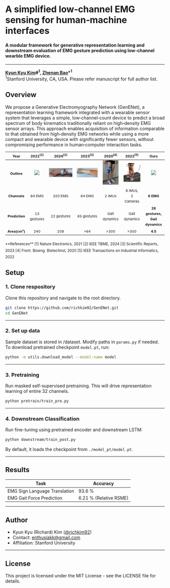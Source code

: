 # A simplified low‑channel EMG sensing for human‑machine interfaces
#### A modular framework for generative representation learning and downstream evaluation of EMG gesture prediction using low-channel wearble EMG device.
---

**[Kyun Kyu Kim](https://kyunkyukim.com)\#<sup>1</sup>, [Zhenan Bao](https://baogroup.stanford.edu)\*<sup>1</sup>**  
<sup>1</sup>Stanford University, CA, USA. Please refer manuscript for full author list. 

<!--  [![arXiv](https://img.shields.io/badge/arXiv%20paper-2504.11295-b31b1b.svg)](https://arxiv.org/abs/2504.11295)&nbsp;   -->

## Overview
We propose a Generative Electromyography Network (GenENet), a representation learning framework integrated with a wearable sensor system that leverages a simple, low‑channel‑count device to predict a broad spectrum of body kinematics traditionally reliant on high‑density EMG sensor arrays. This approach enables acquisition of information comparable to that obtained from high‑density EMG networks while using a more compact and wearable device with significantly fewer sensors, without compromising performance in human‑computer interaction tasks.
<!--![Teaser image](./assets/Cover_figure.png)-->

| <div align="center"><span style="font-size:11px;">Year</span></div> | <div align="center"><span style="font-size:11px;">2021<sup>[1]</sup></span></div> | <div align="center"><span style="font-size:11px;">2024<sup>[2]</sup></span></div> | <div align="center"><span style="font-size:11px;">2023<sup>[3]</sup></span></div> | <div align="center"><span style="font-size:11px;">2020<sup>[4]</sup></span></div> | <div align="center"><span style="font-size:11px;">2022<sup>[5]</sup></span></div> | <div align="center"><span style="font-size:11px;">**Ours**</span></div> |
|-------|-------------------------|------------|--------------------------|--------------------------------|------------------------|------|
| <div align="center"><span style="font-size:11px; font-weight:bold;">Outline</span></div> | <div align="center"><img src="assets/nat_elec_2021.png" width="200"/></div> | <div align="center"><img src="assets/tbme_2024.png" width="250"/></div> | <div align="center"><img src="assets/sci_report_2023.png" width="200"/></div> | <div align="center"><img src="assets/bio_eng_2020.png" width="50"/></div> | <div align="center"><img src="assets/IEEE_2022.png" width="70"/></div> | <div align="center"><img src="assets/ours_2025.png" width="400"/></div> |
| <div align="center"><span style="font-size:11px; font-weight:bold;">Channels</span></div> | <div align="center"><span style="font-size:11px;">64 EMG</span></div> | <div align="center"><span style="font-size:11px;">320 EMG</span></div> | <div align="center"><span style="font-size:11px;">64 EMG</span></div> | <div align="center"><span style="font-size:11px;">2 IMUs</span></div> | <div align="center"><span style="font-size:11px;">8 IMUs,<br>2 Cameras</span></div> | <div align="center"><span style="font-size:11px;">**6 EMG**</span></div> |
| <div align="center"><span style="font-size:11px; font-weight:bold;">Prediction</span></div> | <div align="center"><span style="font-size:11px;">13 gestures</span></div> | <div align="center"><span style="font-size:11px;">22 gestures</span></div> | <div align="center"><span style="font-size:11px;">65 gestures</span></div> | <div align="center"><span style="font-size:11px;">Gait dynamics</span></div> | <div align="center"><span style="font-size:11px;">Gait dynamics</span></div> | <div align="center"><span style="font-size:11px;">**26 gestures,<br> Gait dynamics**</span></div> |
| <div align="center"><span style="font-size:11px; font-weight:bold;">Area(cm²)</span></div> | <div align="center"><span style="font-size:11px;">240</span></div> | <div align="center"><span style="font-size:11px;">208</span></div> | <div align="center"><span style="font-size:11px;">>64</span></div> | <div align="center"><span style="font-size:11px;">>300</span></div> | <div align="center"><span style="font-size:11px;">>300</span></div> | <div align="center"><span style="font-size:11px;">**4.5**</span></div> |

<sub>
**References**  
[1] Nature Electronics, 2021  
[2] IEEE TBME, 2024  
[3] Scientific Reports, 2023  
[4] Front. Bioeng. Biotechnol, 2020  
[5] IEEE Transactions on Industrial Informatics, 2022
</sub>



##  Setup


### 1. Clone respository  

Clone this repository and navigate to the root directory.
```bash
git clone https://github.com/richkim92/GenENet.git
cd GenENet
```
---

### 2. Set up data

Sample dataset is stored in /dataset. Modify paths in `params.py` if needed.  
To download pretrained checkpoint `model.pt`, run:

```bash
python -m utils.download_model --model-name model
```
---

### 3. Pretraining

Run masked self-supervised pretraining. This will drive representation learning of entire 32 channels. 

```bash
python pretrain/train_pre.py
```
---

### 4. Downstream Classification

Run fine-tuning using pretrained encoder and downstream LSTM:

```bash
python downstream/train_post.py
```

By default, it loads the checkpoint from `./model_pt/model.pt`.

---

## Results

| Task                  | Accuracy |
|-----------------------|----------|
| EMG Sign Language Translation   | 93.6 %    |
| EMG Gait Force Prediction | 6.21 % (Relative RSME)    |

---

## Author

- Kyun Kyu (Richard) Kim ([@richkim92](https://github.com/richkim92))
- Contact: enthusiakk@gmail.com
- Affiliation: Stanford University

---

## License

This project is licensed under the MIT License - see the LICENSE file for details.
